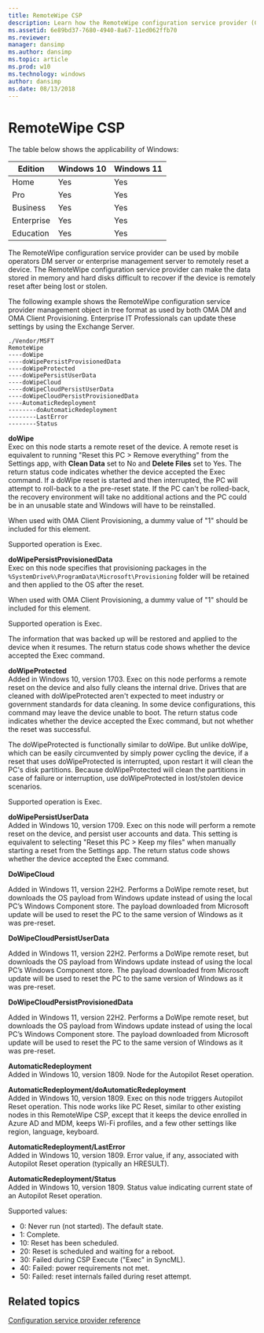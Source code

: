 ```yaml
---
title: RemoteWipe CSP
description: Learn how the RemoteWipe configuration service provider (CSP) can be used by mobile operators DM server or enterprise management server to remotely wipe a device.
ms.assetid: 6e89bd37-7680-4940-8a67-11ed062ffb70
ms.reviewer: 
manager: dansimp
ms.author: dansimp
ms.topic: article
ms.prod: w10
ms.technology: windows
author: dansimp
ms.date: 08/13/2018
---
```


# RemoteWipe CSP

The table below shows the applicability of Windows:

|Edition|Windows 10|Windows 11|
|--- |--- |--- |
|Home|Yes|Yes|
|Pro|Yes|Yes|
|Business|Yes|Yes|
|Enterprise|Yes|Yes|
|Education|Yes|Yes|

The RemoteWipe configuration service provider can be used by mobile operators DM server or enterprise management server to remotely reset a device. The RemoteWipe configuration service provider can make the data stored in memory and hard disks difficult to recover if the device is remotely reset after being lost or stolen.

The following example shows the RemoteWipe configuration service provider management object in tree format as used by both OMA DM and OMA Client Provisioning. Enterprise IT Professionals can update these settings by using the Exchange Server.
```
./Vendor/MSFT
RemoteWipe
----doWipe
----doWipePersistProvisionedData
----doWipeProtected
----doWipePersistUserData
----doWipeCloud
----doWipeCloudPersistUserData
----doWipeCloudPersistProvisionedData
----AutomaticRedeployment
--------doAutomaticRedeployment
--------LastError
--------Status
```
<a href="" id="dowipe"></a>**doWipe**  
Exec on this node starts a remote reset of the device. A remote reset is equivalent to running "Reset this PC > Remove everything" from the Settings app, with **Clean Data** set to No and **Delete Files** set to Yes. The return status code indicates whether the device accepted the Exec command. If a doWipe reset is started and then interrupted, the PC will attempt to roll-back to a the pre-reset state. If the PC can't be rolled-back, the recovery environment will take no additional actions and the PC could be in an unusable state and Windows will have to be reinstalled.

When used with OMA Client Provisioning, a dummy value of "1" should be included for this element.

Supported operation is Exec.

<a href="" id="dowipepersistprovisioneddata"></a>**doWipePersistProvisionedData**  
Exec on this node specifies that provisioning packages in the `%SystemDrive%\ProgramData\Microsoft\Provisioning` folder will be retained and then applied to the OS after the reset. 

When used with OMA Client Provisioning, a dummy value of "1" should be included for this element.

Supported operation is Exec.

The information that was backed up will be restored and applied to the device when it resumes. The return status code shows whether the device accepted the Exec command.

<a href="" id="doWipeProtected"></a>**doWipeProtected**  
Added in Windows 10, version 1703. Exec on this node performs a remote reset on the device and also fully cleans the internal drive. Drives that are cleaned with doWipeProtected aren't expected to meet industry or government standards for data cleaning. In some device configurations, this command may leave the device unable to boot. The return status code indicates whether the device accepted the Exec command, but not whether the reset was successful.

The doWipeProtected is functionally similar to doWipe. But unlike doWipe, which can be easily circumvented by simply power cycling the device, if a reset that uses doWipeProtected is interrupted, upon restart it will clean the PC's disk partitions. Because doWipeProtected will clean the partitions in case of failure or interruption, use doWipeProtected in lost/stolen device scenarios.

Supported operation is Exec.

<a href="" id="doWipePersistUserData"></a>**doWipePersistUserData**  
Added in Windows 10, version 1709. Exec on this node will perform a remote reset on the device, and persist user accounts and data. This setting is equivalent to selecting "Reset this PC > Keep my files" when manually starting a reset from the Settings app. The return status code shows whether the device accepted the Exec command.

<a href="" id="doWipeCloud"></a>**DoWipeCloud**

Added in Windows 11, version 22H2. Performs a DoWipe remote reset, but downloads the OS payload from Windows update instead of using the local PC’s Windows Component store. The payload downloaded from Microsoft update will be used to reset the PC to the same version of Windows as it was pre-reset.

<a href="" id="doWipeCloudPersistUserData"></a>**DoWipeCloudPersistUserData**

Added in Windows 11, version 22H2. Performs a DoWipe remote reset, but downloads the OS payload from Windows update instead of using the local PC’s Windows Component store. The payload downloaded from Microsoft update will be used to reset the PC to the same version of Windows as it was pre-reset.

<a href="" id="doWipeCloudPersistProvisionedData"></a>**DoWipeCloudPersistProvisionedData**

Added in Windows 11, version 22H2. Performs a DoWipe remote reset, but downloads the OS payload from Windows update instead of using the local PC’s Windows Component store. The payload downloaded from Microsoft update will be used to reset the PC to the same version of Windows as it was pre-reset.

<a href="" id="automaticredeployment"></a>**AutomaticRedeployment**  
Added in Windows 10, version 1809. Node for the Autopilot Reset operation.

<a href="" id="doautomaticredeployment"></a>**AutomaticRedeployment/doAutomaticRedeployment**  
Added in Windows 10, version 1809. Exec on this node triggers Autopilot Reset operation. This node works like PC Reset, similar to other existing nodes in this RemoteWipe CSP, except that it keeps the device enrolled in Azure AD and MDM, keeps Wi-Fi profiles, and a few other settings like region, language, keyboard.

<a href="" id="lasterror"></a>**AutomaticRedeployment/LastError**  
Added in Windows 10, version 1809. Error value, if any, associated with Autopilot Reset operation (typically an HRESULT).

<a href="" id="status"></a>**AutomaticRedeployment/Status**  
Added in Windows 10, version 1809. Status value indicating current state of an Autopilot Reset operation. 

Supported values:  

-  0: Never run (not started). The default state. 
-  1: Complete.
-  10: Reset has been scheduled. 
-  20: Reset is scheduled and waiting for a reboot. 
-  30: Failed during CSP Execute ("Exec" in SyncML). 
-  40: Failed: power requirements not met. 
-  50: Failed: reset internals failed during reset attempt.

## Related topics

[Configuration service provider reference](configuration-service-provider-reference.md)

 

 






